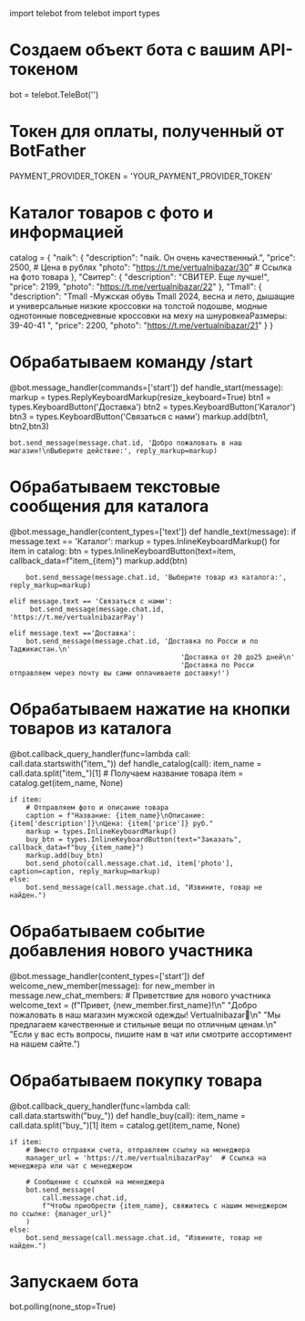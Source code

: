 import telebot
from telebot import types

# Создаем объект бота с вашим API-токеном
bot = telebot.TeleBot('')

# Токен для оплаты, полученный от BotFather
PAYMENT_PROVIDER_TOKEN = 'YOUR_PAYMENT_PROVIDER_TOKEN'

# Каталог товаров с фото и информацией
catalog = {
    "naik": {
        "description": "naik. Он очень качественный.",
        "price": 2500,  # Цена в рублях
        "photo": "https://t.me/vertualnibazar/30"  # Ссылка на фото товара
    },
    "Свитер": {
        "description": "СВИТЕР. Еще лучше!",
        "price": 2199,
        "photo": "https://t.me/vertualnibazar/22"
    },
    "Tmall": {
        "description": "Tmall -Мужская обувь Tmall 2024, весна и лето, дышащие и универсальные низкие кроссовки на толстой подошве, модные однотонные повседневные кроссовки на меху на шнуровкеаРазмеры: 39-40-41  ",
        "price": 2200,
        "photo": "https://t.me/vertualnibazar/21"
    }
}


# Обрабатываем команду /start
@bot.message_handler(commands=['start'])
def handle_start(message):
    markup = types.ReplyKeyboardMarkup(resize_keyboard=True)
    btn1 = types.KeyboardButton('Доставка')
    btn2 = types.KeyboardButton('Каталог')
    btn3 = types.KeyboardButton('Связаться с нами')
    markup.add(btn1, btn2,btn3)

    bot.send_message(message.chat.id, 'Добро пожаловать в наш магазин!\nВыберите действие:', reply_markup=markup)


# Обрабатываем текстовые сообщения для каталога
@bot.message_handler(content_types=['text'])
def handle_text(message):
    if message.text == 'Каталог':
        markup = types.InlineKeyboardMarkup()
        for item in catalog:
            btn = types.InlineKeyboardButton(text=item, callback_data=f"item_{item}")
            markup.add(btn)

        bot.send_message(message.chat.id, 'Выберите товар из каталога:', reply_markup=markup)

    elif message.text == 'Связаться с нами':
         bot.send_message(message.chat.id, 'https://t.me/vertualnibazarPay')

    elif message.text =='Доставка':
        bot.send_message(message.chat.id, 'Доставка по Росси и по Таджикистан.\n'
                                              'Доставка от 20 до25 дней\n'
                                              'Доставка по Росси отправляем через почту вы сами оплачиваете доставку!')

# Обрабатываем нажатие на кнопки товаров из каталога
@bot.callback_query_handler(func=lambda call: call.data.startswith("item_"))
def handle_catalog(call):
    item_name = call.data.split("item_")[1]  # Получаем название товара
    item = catalog.get(item_name, None)

    if item:
        # Отправляем фото и описание товара
        caption = f"Название: {item_name}\nОписание: {item['description']}\nЦена: {item['price']} руб."
        markup = types.InlineKeyboardMarkup()
        buy_btn = types.InlineKeyboardButton(text="Заказать", callback_data=f"buy_{item_name}")
        markup.add(buy_btn)
        bot.send_photo(call.message.chat.id, item['photo'], caption=caption, reply_markup=markup)
    else:
        bot.send_message(call.message.chat.id, "Извините, товар не найден.")
# Обрабатываем событие добавления нового участника
@bot.message_handler(content_types=['start'])
def welcome_new_member(message):
    for new_member in message.new_chat_members:
        # Приветствие для нового участника
        welcome_text = (f"Привет, {new_member.first_name}!\n"
                        "Добро пожаловать в наш магазин мужской одежды! Vertualnibazar🎉\n"
                        "Мы предлагаем качественные и стильные вещи по отличным ценам.\n"
                        "Если у вас есть вопросы, пишите нам в чат или смотрите ассортимент на нашем сайте.")


# Обрабатываем покупку товара
@bot.callback_query_handler(func=lambda call: call.data.startswith("buy_"))
def handle_buy(call):
    item_name = call.data.split("buy_")[1]
    item = catalog.get(item_name, None)

    if item:
        # Вместо отправки счета, отправляем ссылку на менеджера
        manager_url = 'https://t.me/vertualnibazarPay'  # Ссылка на менеджера или чат с менеджером

        # Сообщение с ссылкой на менеджера
        bot.send_message(
            call.message.chat.id,
            f"Чтобы приобрести {item_name}, свяжитесь с нашим менеджером по ссылке: {manager_url}"
        )
    else:
        bot.send_message(call.message.chat.id, "Извините, товар не найден.")

# Запускаем бота
bot.polling(none_stop=True)
